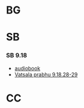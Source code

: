 # BG

# SB

### SB 9.18

* [audiobook](https://www.youtube.com/watch?v=nMS5Is3UYgI)
* [Vatsala prabhu 9.18.28-29](https://www.youtube.com/watch?v=gJ6Mpu2ufYA)

# CC

